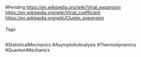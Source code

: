 #Pending 
https://en.wikipedia.org/wiki/Virial_expansion
https://en.wikipedia.org/wiki/Virial_coefficient
https://en.wikipedia.org/wiki/Cluster_expansion

###### Tags
#StatisticalMechanics #AsymptoticAnalysis #Thermodynamics #QuantumMechanics